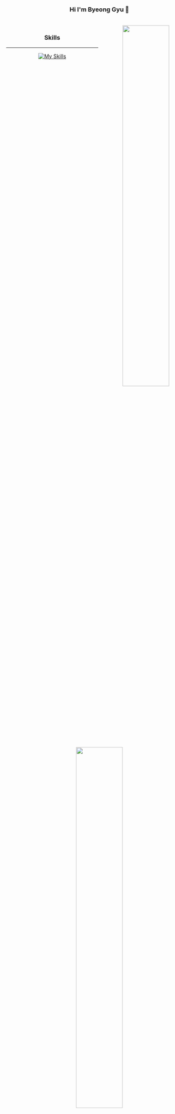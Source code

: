 <div align="center">

### Hi I'm Byeong Gyu 👋

<br>
    <a href="https://github.com/anuraghazra/github-readme-stats">
        <img align="right" src="https://github-readme-stats-git-masterrstaa-rickstaa.vercel.app/api?username=lovaoi777&show_icons=true&theme=calm" width=50% />
    </a>
  <div>

### Skills

---

[![My Skills](https://skillicons.dev/icons?i=vscode,html,css,styledcomponents,js,ts,react,redux,vercel,flutter&perline=5)](https://skillicons.dev)

  </div>

  <div>
      
<a href="https://solved.ac/turtle4265">
    <img 
        src="http://mazassumnida.wtf/api/generate_badge?boj=turtle4265" width=50% />
</a>
</div>

### Communication

---

[![My Skills](https://skillicons.dev/icons?i=figma,git,github,discord&perline=4)](https://skillicons.dev)

<br><br>
